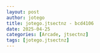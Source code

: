 ```yaml
---
layout: post
author: jotego
title: jotego.jtsectnz - bcd4106
date: 2025-04-25
categories: [Arcade, jtsectnz]
tags: [jotego.jtsectnz]
---
```


